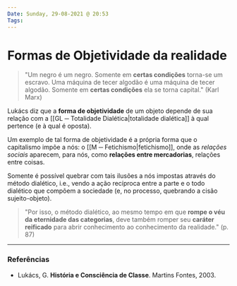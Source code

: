 ```yaml
---
Date: Sunday, 29-08-2021 @ 20:53
Tags:
---
```

# Formas de Objetividade da realidade
> "Um negro é um negro. Somente em **certas condições** torna-se um escravo.
Uma máquina de tecer algodão é uma máquina de tecer algodão. Somente em **certas condições** ela se torna capital." (Karl Marx)

Lukács diz que a **forma de objetividade** de um objeto depende de sua relação com a [[GL ─ Totalidade Dialética|totalidade dialética]] à qual pertence (e à qual é oposta). 

Um exemplo de tal forma de objetividade é a própria forma que o capitalismo impõe a nós: o [[M ─ Fetichismo|fetichismo]], onde as *relações sociais* aparecem, para nós, como **relações entre mercadorias**, relações entre coisas. 

Somente é possível quebrar com tais ilusões a nós impostas através do método dialético, i.e., vendo a ação recíproca entre a parte e o todo dialético que compõem a sociedade (e, no processo, quebrando a cisão sujeito-objeto). 

> "Por isso, o método dialético, ao mesmo tempo em que **rompe o véu da eternidade das categorias**, deve também romper seu **caráter reificado** para abrir conhecimento ao conhecimento da realidade." (p. 87)

---
### Referências
- Lukács, G. **História e Consciência de Classe**. Martins Fontes, 2003. 